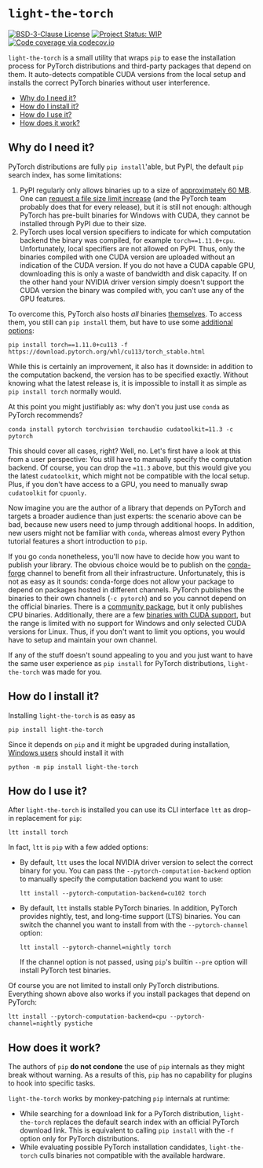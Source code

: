 # `light-the-torch`

[![BSD-3-Clause License](https://img.shields.io/github/license/pmeier/light-the-torch)](https://opensource.org/licenses/BSD-3-Clause)
[![Project Status: WIP](https://www.repostatus.org/badges/latest/wip.svg)](https://www.repostatus.org/#wip)
[![Code coverage via codecov.io](https://codecov.io/gh/pmeier/light-the-torch/branch/main/graph/badge.svg)](https://codecov.io/gh/pmeier/light-the-torch)

`light-the-torch` is a small utility that wraps `pip` to ease the installation process
for PyTorch distributions and third-party packages that depend on them. It auto-detects
compatible CUDA versions from the local setup and installs the correct PyTorch binaries
without user interference.

- [Why do I need it?](#why-do-i-need-it)
- [How do I install it?](#how-do-i-install-it)
- [How do I use it?](#how-do-i-use-it)
- [How does it work?](#how-does-it-work)

## Why do I need it?

PyTorch distributions are fully `pip install`'able, but PyPI, the default `pip` search
index, has some limitations:

1. PyPI regularly only allows binaries up to a size of
   [approximately 60 MB](https://github.com/pypa/packaging-problems/issues/86). One can
   [request a file size limit increase](https://pypi.org/help/#file-size-limit) (and the
   PyTorch team probably does that for every release), but it is still not enough:
   although PyTorch has pre-built binaries for Windows with CUDA, they cannot be
   installed through PyPI due to their size.
2. PyTorch uses local version specifiers to indicate for which computation backend the
   binary was compiled, for example `torch==1.11.0+cpu`. Unfortunately, local specifiers
   are not allowed on PyPI. Thus, only the binaries compiled with one CUDA version are
   uploaded without an indication of the CUDA version. If you do not have a CUDA capable
   GPU, downloading this is only a waste of bandwidth and disk capacity. If on the other
   hand your NVIDIA driver version simply doesn't support the CUDA version the binary
   was compiled with, you can't use any of the GPU features.

To overcome this, PyTorch also hosts _all_ binaries
[themselves](https://download.pytorch.org/whl/torch_stable.html). To access them, you
still can `pip install` them, but have to use some
[additional options](https://pytorch.org/get-started/locally/):

```shell
pip install torch==1.11.0+cu113 -f https://download.pytorch.org/whl/cu113/torch_stable.html
```

While this is certainly an improvement, it also has it downside: in addition to the
computation backend, the version has to be specified exactly. Without knowing what the
latest release is, it is impossible to install it as simple as `pip install torch`
normally would.

At this point you might justifiably as: why don't you just use `conda` as PyTorch
recommends?

```shell
conda install pytorch torchvision torchaudio cudatoolkit=11.3 -c pytorch
```

This should cover all cases, right? Well, no. Let's first have a look at this from a
user perspective: You still have to manually specify the computation backend. Of course,
you can drop the `=11.3` above, but this would give you the latest `cudatoolkit`, which
might not be compatible with the local setup. Plus, if you don't have access to a GPU,
you need to manually swap `cudatoolkit` for `cpuonly`.

Now imagine you are the author of a library that depends on PyTorch and targets a
broader audience than just experts: the scenario above can be bad, because new users
need to jump through additional hoops. In addition, new users might not be familiar with
`conda`, whereas almost every Python tutorial features a short introduction to `pip`.

If you go `conda` nonetheless, you'll now have to decide how you want to publish your
library. The obvious choice would be to publish on the
[conda-forge](https://conda-forge.org/) channel to benefit from all their
infrastructure. Unfortunately, this is not as easy as it sounds: conda-forge does not
allow your package to depend on packages hosted in different channels. PyTorch publishes
the binaries to their own channels (`-c pytorch`) and so you cannot depend on the
official binaries. There is a
[community package](https://github.com/conda-forge/pytorch-cpu-feedstock), but it only
publishes CPU binaries. Additionally, there are a few
[binaries with CUDA support](https://anaconda.org/conda-forge/pytorch), but the range is
limited with no support for Windows and only selected CUDA versions for Linux. Thus, if
you don't want to limit you options, you would have to setup and maintain your own
channel.

If any of the stuff doesn't sound appealing to you and you just want to have the same
user experience as `pip install` for PyTorch distributions, `light-the-torch` was made
for you.

## How do I install it?

Installing `light-the-torch` is as easy as

```shell
pip install light-the-torch
```

Since it depends on `pip` and it might be upgraded during installation,
[Windows users](https://pip.pypa.io/en/stable/installing/#upgrading-pip) should install
it with

```shell
python -m pip install light-the-torch
```

## How do I use it?

After `light-the-torch` is installed you can use its CLI interface `ltt` as drop-in
replacement for `pip`:

```shell
ltt install torch
```

In fact, `ltt` is `pip` with a few added options:

- By default, `ltt` uses the local NVIDIA driver version to select the correct binary
  for you. You can pass the `--pytorch-computation-backend` option to manually specify
  the computation backend you want to use:

  ```shell
  ltt install --pytorch-computation-backend=cu102 torch
  ```

- By default, `ltt` installs stable PyTorch binaries. In addition, PyTorch provides
  nightly, test, and long-time support (LTS) binaries. You can switch the channel you
  want to install from with the `--pytorch-channel` option:

  ```shell
  ltt install --pytorch-channel=nightly torch
  ```

  If the channel option is not passed, using `pip`'s builtin `--pre` option will install
  PyTorch test binaries.

Of course you are not limited to install only PyTorch distributions. Everything shown
above also works if you install packages that depend on PyTorch:

```shell
ltt install --pytorch-computation-backend=cpu --pytorch-channel=nightly pystiche
```

## How does it work?

The authors of `pip` **do not condone** the use of `pip` internals as they might break
without warning. As a results of this, `pip` has no capability for plugins to hook into
specific tasks.

`light-the-torch` works by monkey-patching `pip` internals at runtime:

- While searching for a download link for a PyTorch distribution, `light-the-torch`
  replaces the default search index with an official PyTorch download link. This is
  equivalent to calling `pip install` with the `-f` option only for PyTorch
  distributions.
- While evaluating possible PyTorch installation candidates, `light-the-torch` culls
  binaries not compatible with the available hardware.
